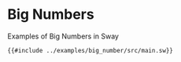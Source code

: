 # Big Numbers

Examples of Big Numbers in Sway

```sway
{{#include ../examples/big_number/src/main.sw}}
```
